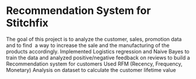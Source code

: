 # Recommendation System for Stitchfix

The goal of this project is to analyze the customer, sales, promotion data and to find  a way to increase the sale and the manufacturing of the products accordingly.
Implemented Logistics regression and Naive Bayes to train the data and analyzed positive/negative feedback on reviews to build a Recommendation system for customers
Used RFM (Recency, Frequency, Monetary) Analysis on dataset to calculate the customer lifetime value
